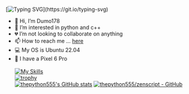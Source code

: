 [![Typing SVG](https://readme-typing-svg.demolab.com?font=Ubuntu&pause=1000&color=000000&random=false&width=435&lines=Hi%2C+im+ThePython555!)](https://git.io/typing-svg)
- 👋 Hi, I’m Dumo178
- 👀 I’m interested in python and c++
- 💔 I’m not looking to collaborate on anything
- 📫 How to reach me ... [here](https://www.ba4x.pro)
- 💻 My OS is Ubuntu 22.04
- 📱 I have a Pixel 6 Pro<br /><br />
[![My Skills](https://skillicons.dev/icons?i=js,html,css,vite,vercel,unity,dotnet,cs,babel,cpp,lua,php,py,robloxstudio)](https://skillicons.dev)<br />
[![trophy](https://github-profile-trophy.vercel.app/?username=ThePython555&theme=onedark)](https://github.com/ryo-ma/github-profile-trophy)<br />
[![thepython555's GitHub stats](https://github-readme-stats.vercel.app/api?username=thepython555)](https://github.com/anuraghazra/github-readme-stats)
[![thepython555/zenscript - GitHub](https://gh-card.dev/repos/thepython555/zenscript.svg)](https://github.com/thepython555/zenscript)


<!---
thepython555/thepython555 is a ✨ special ✨ repository because its `README.md` (this file) appears on your GitHub profile.
You can click the Preview link to take a look at your changes.
--->
